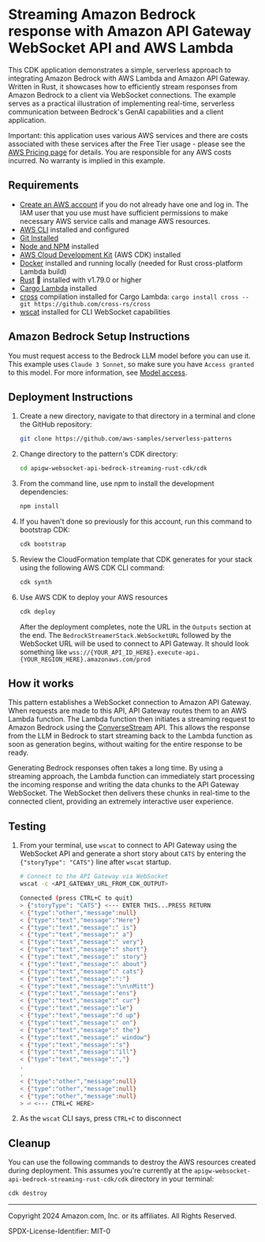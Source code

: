 # Streaming Amazon Bedrock response with Amazon API Gateway WebSocket API and AWS Lambda

This CDK application demonstrates a simple, serverless approach to integrating Amazon Bedrock with AWS Lambda and Amazon API Gateway. Written in Rust, it showcases how to efficiently stream responses from Amazon Bedrock to a client via WebSocket connections. The example serves as a practical illustration of implementing real-time, serverless communication between Bedrock's GenAI capabilities and a client application.

Important: this application uses various AWS services and there are costs associated with these services after the Free Tier usage - please see the [AWS Pricing page](https://aws.amazon.com/pricing/) for details. You are responsible for any AWS costs incurred. No warranty is implied in this example.

## Requirements

* [Create an AWS account](https://portal.aws.amazon.com/gp/aws/developer/registration/index.html) if you do not already have one and log in. The IAM user that you use must have sufficient permissions to make necessary AWS service calls and manage AWS resources.
* [AWS CLI](https://docs.aws.amazon.com/cli/latest/userguide/install-cliv2.html) installed and configured
* [Git Installed](https://git-scm.com/book/en/v2/Getting-Started-Installing-Git)
* [Node and NPM](https://nodejs.org/en/download/) installed
* [AWS Cloud Development Kit](https://docs.aws.amazon.com/cdk/latest/guide/cli.html) (AWS CDK) installed
* [Docker](https://docs.docker.com/engine/install/) installed and running locally (needed for Rust cross-platform Lambda build)
* [Rust](https://www.rust-lang.org/) 🦀 installed with v1.79.0 or higher
* [Cargo Lambda](https://www.cargo-lambda.info/) installed
* [cross](https://github.com/cross-rs/cross) compilation installed for Cargo Lambda: `cargo install cross --git https://github.com/cross-rs/cross`
* [wscat](https://docs.aws.amazon.com/apigateway/latest/developerguide/apigateway-how-to-call-websocket-api-wscat.html) installed for CLI WebSocket capabilities


## Amazon Bedrock Setup Instructions

You must request access to the Bedrock LLM model before you can use it. This example uses `Claude 3 Sonnet`, so make sure you have `Access granted` to this model. For more information, see [Model access](https://docs.aws.amazon.com/bedrock/latest/userguide/model-access.html).

## Deployment Instructions

1. Create a new directory, navigate to that directory in a terminal and clone the GitHub repository:
    ```bash
    git clone https://github.com/aws-samples/serverless-patterns
    ```
2. Change directory to the pattern's CDK directory:
    ```bash
    cd apigw-websocket-api-bedrock-streaming-rust-cdk/cdk
    ```
3. From the command line, use npm to install the development dependencies:  
    ```bash
    npm install
    ```
4. If you haven't done so previously for this account, run this command to bootstrap CDK:
    ```bash
    cdk bootstrap
    ```
5.  Review the CloudFormation template that CDK generates for your stack using the following AWS CDK CLI command:
    ```bash
    cdk synth
    ```
6. Use AWS CDK to deploy your AWS resources
    ```bash
    cdk deploy
    ```

    After the deployment completes, note the URL in the `Outputs` section at the end. The `BedrockStreamerStack.WebSocketURL` followed by the WebSocket URL will be used to connect to API Gateway. It should look something like `wss://{YOUR_API_ID_HERE}.execute-api.{YOUR_REGION_HERE}.amazonaws.com/prod`

## How it works

This pattern establishes a WebSocket connection to Amazon API Gateway. When requests are made to this API, API Gateway routes them to an AWS Lambda function. The Lambda function then initiates a streaming request to Amazon Bedrock using the [ConverseStream](https://docs.aws.amazon.com/bedrock/latest/APIReference/API_runtime_ConverseStream.html) API. This allows the response from the LLM in Bedrock to start streaming back to the Lambda function as soon as generation begins, without waiting for the entire response to be ready.

Generating Bedrock responses often takes a long time. By using a streaming approach, the Lambda function can immediately start processing the incoming response and writing the data chunks to the API Gateway WebSocket. The WebSocket then delivers these chunks in real-time to the connected client, providing an extremely interactive user experience.

## Testing

1. From your terminal, use `wscat` to connect to API Gateway using the WebSocket API and generate a short story about `CATS` by entering the `{"storyType": "CATS"}` line after `wscat` startup.
    ```bash
    # Connect to the API Gateway via WebSocket
    wscat -c <API_GATEWAY_URL_FROM_CDK_OUTPUT>

    Connected (press CTRL+C to quit)
    > {"storyType": "CATS"} <--- ENTER THIS...PRESS RETURN
    < {"type":"other","message":null}
    < {"type":"text","message":"Here"}
    < {"type":"text","message":" is"}
    < {"type":"text","message":" a"}
    < {"type":"text","message":" very"}
    < {"type":"text","message":" short"}
    < {"type":"text","message":" story"}
    < {"type":"text","message":" about"}
    < {"type":"text","message":" cats"}
    < {"type":"text","message":":"}
    < {"type":"text","message":"\n\nMitt"}
    < {"type":"text","message":"ens"}
    < {"type":"text","message":" cur"}
    < {"type":"text","message":"le"}
    < {"type":"text","message":"d up"}
    < {"type":"text","message":" on"}
    < {"type":"text","message":" the"}
    < {"type":"text","message":" window"}
    < {"type":"text","message":"s"}
    < {"type":"text","message":"ill"}
    < {"type":"text","message":","}
    .
    .
    < {"type":"other","message":null}
    < {"type":"other","message":null}
    < {"type":"other","message":null}
    > ⏎ <--- CTRL+C HERE>
    ```
2. As the `wscat` CLI says, press `CTRL+C` to disconnect

## Cleanup
 
You can use the following commands to destroy the AWS resources created during deployment. This assumes you're currently at the `apigw-websocket-api-bedrock-streaming-rust-cdk/cdk` directory in your terminal:

```bash
cdk destroy
```
----
Copyright 2024 Amazon.com, Inc. or its affiliates. All Rights Reserved.

SPDX-License-Identifier: MIT-0

